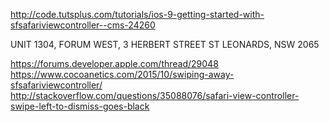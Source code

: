 http://code.tutsplus.com/tutorials/ios-9-getting-started-with-sfsafariviewcontroller--cms-24260

UNIT 1304, FORUM WEST, 3 HERBERT STREET ST LEONARDS, NSW 2065

https://forums.developer.apple.com/thread/29048
https://www.cocoanetics.com/2015/10/swiping-away-sfsafariviewcontroller/
http://stackoverflow.com/questions/35088076/safari-view-controller-swipe-left-to-dismiss-goes-black
